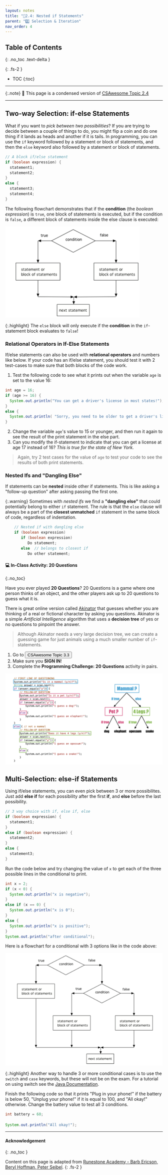 ```yaml
---
layout: notes
title: "📓2.4: Nested if Statements" 
parent: "2️⃣ Selection & Iteration"
nav_order: 4
---
```


## Table of Contents
{: .no_toc .text-delta }

{: .fs-2 }
- TOC
{:toc}

---

{:.note}
📖 This page is a condensed version of [CSAwesome Topic 2.4](https://runestone.academy/ns/books/published/csawesome2/topic-2-4-nested-ifs.html) 

---

## Two-way Selection: if-else Statements

What if you want to _pick between two possibilities_?  If you are trying to decide between a couple of things to do, you might flip a coin and do one thing if it lands as heads and another if it is tails.  In programming, you can use the `if` keyword followed by a statement or block of statements, and then the `else` keyword also followed by a statement or block of statements.

<div class="imp" markdown="block">
  
```java
// A block if/else statement
if (boolean expression) {
  statement1;
  statement2;
}
else {
  statement3;
  statement4;
}
```
</div>

The following flowchart demonstrates that if the **condition** (the _boolean expression_) is `true`, one block of statements is executed, but if the condition is `false`, a different block of statements inside the else clause is executed:

![image](Figures/Condition-two.png)

{:.highlight}
The `else` block will only execute if the **condition** in the `if`-statement block evaluates to `false`!

### Relational Operators in If-Else Statements

If/else statements can also be used with **relational operators** and numbers like below. If your code has an if/else statement, you should test it with 2 test-cases to make sure that both blocks of the code work.

<div class="task" markdown="block">

1. Test the following code to see what it prints out when the variable `age` is set to the value 16:
```java
int age = 16;
if (age >= 16) {
  System.out.println("You can get a driver's license in most states!");
}
else {
  System.out.println( "Sorry, you need to be older to get a driver's license.");
}
```
2. Change the variable `age`'s value to 15 or younger, and then run it again to see the result of the print statement in the else part.
3. Can you modify the if-statement to indicate that you can get a license at age 17 instead of 16? _This is true for the state of New York._
> Again, try 2 test cases for the value of `age` to test your code to see the results of both print statements.

</div>

### Nested Ifs and "Dangling Else"

If statements can be **nested** inside other if statements. This is like asking a "follow-up question" after asking passing the first one.

{:.warning}
Sometimes with _nested ifs_ we find a **"dangling else"** that could potentially belong to either `if` statement. The rule is that the `else` clause will always be a part of the **closest unmatched** `if` statement in the same block of code, regardless of indentation.

```java
    // Nested if with dangling else
    if (boolean expression)
       if (boolean expression)
          Do statement;
       else  // belongs to closest if
          Do other statement;
```

#### 💻 In-Class Activity: 20 Questions
{:.no_toc}

Have you ever played **20 Questions**? 20 Questions is a game where one person thinks of an object, and the other players ask up to 20 questions to guess what it is.

There is great online version called [Akinator](https://en.akinator.com/) that guesses whether you are thinking of a real or fictional character by asking you questions. Akinator is a simple _Artificial Intelligence_ algorithm that uses a **decision tree** of yes or no questions to pinpoint the answer.
> Although Akinator needs a very large decision tree, we can create a guessing game for just animals using a much smaller number of `if`-statements.


<div class="task" markdown="block">

1. Go to <a href="https://runestone.academy/ns/books/published/csawesome/Unit3-If-Statements/topic-3-3-if-else.html?mode=browsing"><button type="button" name="button" class="btn">CSAwesome Topic 3.3</button></a> 
2. Make sure you **SIGN IN**!
3. Complete the **Programming Challenge: 20 Questions** activity in pairs.

</div>

![image](Figures/if-else-example.png)

## Multi-Selection: else-if Statements

Using if/else statements, you can even pick between 3 or more possibilites. Just add **else if** for each possibility after the first **if**, and **else** before the last possibility.

```java
// 3 way choice with if, else if, else
if (boolean expression) {
  statement1;
}
else if (boolean expression) {
  statement2;
}
else {
  statement3;
}
```

<div class="task" markdown="block">

Run the code below and try changing the value of `x` to get each of the three possible lines in the conditional to print.
```java
int x = 2;
if (x < 0) {
  System.out.println("x is negative");
}
else if (x == 0) {
  System.out.println("x is 0");
}
else {
  System.out.println("x is positive");
}
System.out.println("after conditional");
```
</div>

Here is a flowchart for a conditional with 3 options like in the code above:

![image](Figures/Condition-three.png)

{:.highlight}
Another way to handle 3 or more conditional cases is to use the ``switch`` and ``case`` keywords, but these will not be on the exam. For a tutorial on using switch see the [Java Documentation](https://docs.oracle.com/javase/tutorial/java/nutsandbolts/switch.html).

<div class="task" markdown="block">

Finish the following code so that it prints "Plug in your phone!" if the battery is below 50, "Unplug your phone!" if it is equal to 100, and "All okay!" otherwise. Change the battery value to test all 3 conditions.

```java
int battery = 60;

System.out.println("All okay!");
```
</div>


<!--

If statements can be _nested_ inside other if statements. The Boolean expression of the inner nested if statement is evaluated only if the Boolean expression of the outer if statement evaluates to true.

```java
if (outerCondition) {
    // This nested if is executed only if outerCondition is true
    if (innerCondition) {
        statement;
    }
}
````

## Multiway Selection (else if)

A single `if-else` statement allows 2 branches of code. With nested `if-else`, we can select between 3 or more. In a multi-way selection, only the first matching condition’s body executes.

```java
// 3-way choice
if (condition1) {
    statement1;
} else if (condition2) {
    statement2;
} else {
    statement3;
}
```

---

<div class="task" markdown="block">

**Coding Exercise: Try Else If**

Type this in your Codespace and try changing `x` to get each of the three lines to print.

```java
public class TryElseIf {
    public static void main(String[] args) {
        double x = 0.8;
        if (x < 0.25) {
            System.out.println("first quartile");
        } else if (x < 0.5) {
            System.out.println("second quartile");
        } else if (x < 0.75) {
            System.out.println("third quartile");
        } else {
            System.out.println("fourth quartile");
        }
    }
}
```

</div>

---

<div class="task" markdown="block">

**Debug Exercise: Fix the Else-If Chain**

This program uses separate `if` statements instead of `if-else-if`. Fix it by adding `else` to connect the conditions.

```java
import java.util.Scanner;

public class IfDebug {
    public static void main(String[] args) {
        Scanner scan = new Scanner(System.in);
        int score = scan.nextInt();
        String grade = "";

        if (score >= 90) {
            grade = "A";
        }
        if (score >= 80) {
            grade = "B";
        }
        if (score >= 70) {
            grade = "C";
        }
        if (score >= 60) {
            grade = "D";
        } else {
            grade = "F";
        }

        System.out.println(grade);
    }
}
```

</div>

---

<div class="task" markdown="block">

**Coding Exercise: Battery Test**

Complete the code so it prints:

* `"Plug in your phone!"` if `battery < 50`
* `"Unplug your phone!"` if `battery > 100`
* `"All okay!"` otherwise

```java
import java.util.Scanner;

public class BatteryTest {
    public static void main(String[] args) {
        Scanner scan = new Scanner(System.in);
        int battery = scan.nextInt();

        // Your if-else-if code here
    }
}
```

</div>

---

## Dangling Else Statements

With nested ifs, an `else` always attaches to the **closest unmatched** `if` in the same block, regardless of indentation.

```java
// Dangling else example
if (condition1)
    if (condition2)
        doThis();
    else
        doThat(); // Belongs to inner if
```

To attach the `else` to the outer `if`, use curly braces:

```java
if (condition1) {
    if (condition2)
        doThis();
} else {
    doThat(); // Belongs to outer if
}
```

---

<div class="task" markdown="block">

**Coding Exercise: Dangling Else**

Run and observe which `if` the `else` attaches to.

```java
import java.util.Scanner;

public class DanglingElseTest {
    public static void main(String[] args) {
        Scanner in = new Scanner(System.in);
        boolean sunny = in.nextBoolean();
        boolean hot = in.nextBoolean();

        if (sunny)
            if (hot)
                System.out.println("Head for the beach!");
            else
                System.out.println("Bring your umbrella!");
    }
}
```

</div>

---

## Group Challenge: Adventure Game

One of the first text adventure games was [Colossal Cave Adventure](https://en.wikipedia.org/wiki/Colossal_Cave_Adventure). Let’s build a mini version.

<div class="task" markdown="block">

Add `else if` branches for `"s"`, `"e"`, and `"w"`, and an `else` for invalid input. Write static methods for each location.

```java
import java.util.Scanner;

public class Adventure {
    private static Scanner scan = new Scanner(System.in);

    public static void main(String[] args) {
        System.out.println("You are on an island surrounded by water.");
        System.out.println("There is a path north to the forest, south to the sea, ? to the east, and ? to the west.");
        System.out.println("Which way do you want to go (n,e,s,w)?");
        String command = scan.next();

        if (command.equals("n")) {
            System.out.println("You go north.");
            forest();
        }
        // Add else if branches for s, e, w
        // Add an else message for invalid input

        System.out.println("End of adventure!");
    }

    public static void forest() {
        System.out.println("You enter a dark forest and see ?");
        System.out.println("Do you want to walk e or w?");
        String command = scan.next();
        if (command.equals("e")) {
            System.out.println("You move east and reach the sea");
            sea();
        }
    }

    public static void sea() {
        // Describe sea location and add movement logic
    }
}
```

</div>

---

## Summary

* Nested if statements: if, if-else, or if-else-if within other if structures.
* Inner conditions only evaluate if the outer condition is true.
* Multi-way selection (`if-else-if`) checks each condition in order until one matches.
* Use `{ }` to avoid dangling else confusion.

---

## AP Practice

<details>
<summary><strong>AP Nested If-Else</strong></summary>

**Question:** Which code prints `"High"` if `x >= 66`, `"Medium"` if `33 <= x <= 65`, and `"Low"` if `x < 33`?

**Correct Answer:** **II only**

Reason: II checks `x < 33` first, then `x < 66`, else `"High"`. I has off-by-one logic for 66, and III prints more than one output for some values.

</details>

-->

---

#### Acknowledgement
{: .no_toc }

Content on this page is adapted from [Runestone Academy - Barb Ericson, Beryl Hoffman, Peter Seibel](https://runestone.academy/ns/books/published/csawesome2/csawesome2.html).
{: .fs-2 }
